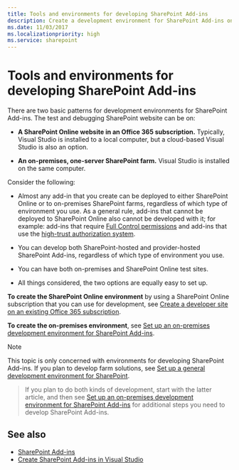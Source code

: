 ```yaml
---
title: Tools and environments for developing SharePoint Add-ins
description: Create a development environment for SharePoint Add-ins on a SharePoint Online site or an on-premises farm.
ms.date: 11/03/2017
ms.localizationpriority: high
ms.service: sharepoint
---
```


# Tools and environments for developing SharePoint Add-ins

There are two basic patterns for development environments for SharePoint Add-ins. The test and debugging SharePoint website can be on:

-  **A SharePoint Online website in an Office 365 subscription.** Typically, Visual Studio is installed to a local computer, but a cloud-based Visual Studio is also an option.

-  **An on-premises, one-server SharePoint farm.** Visual Studio is installed on the same computer.
 
Consider the following:

- Almost any add-in that you create can be deployed to either SharePoint Online or to on-premises SharePoint farms, regardless of which type of environment you use. As a general rule, add-ins that cannot be deployed to SharePoint Online also cannot be developed with it; for example: add-ins that require [Full Control permissions](add-in-permissions-in-sharepoint.md) and add-ins that use the [high-trust authorization system](creating-sharepoint-add-ins-that-use-high-trust-authorization.md).

- You can develop both SharePoint-hosted and provider-hosted SharePoint Add-ins, regardless of which type of environment you use.

- You can have both on-premises and SharePoint Online test sites.

- All things considered, the two options are equally easy to set up.
    
**To create the SharePoint Online environment** by using a SharePoint Online subscription that you can use for development, see [Create a developer site on an existing Office 365 subscription](create-a-developer-site-on-an-existing-office-365-subscription.md).
 
**To create the on-premises environment**, see [Set up an on-premises development environment for SharePoint Add-ins](set-up-an-on-premises-development-environment-for-sharepoint-add-ins.md).
 
> [!NOTE]
> This topic is only concerned with environments for developing SharePoint Add-ins. If you plan to develop farm solutions, see [Set up a general development environment for SharePoint](https://msdn.microsoft.com/library/08e4e4e1-d960-43fa-85df-f3c279ed6927%28Office.15%29.aspx). 

> If you plan to do both kinds of development, start with the latter article, and then see [Set up an on-premises development environment for SharePoint Add-ins](set-up-an-on-premises-development-environment-for-sharepoint-add-ins.md) for additional steps you need to develop SharePoint Add-ins.


## See also
<a name="bk_addresources"> </a>

- [SharePoint Add-ins](sharepoint-add-ins.md)
- [Create SharePoint Add-ins in Visual Studio](create-sharepoint-add-ins-in-visual-studio.md)
    
 

